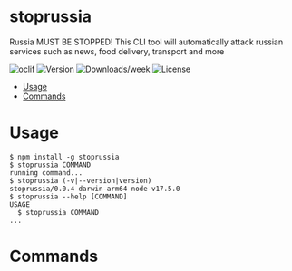 stoprussia
==========

Russia MUST BE STOPPED! This CLI tool will automatically attack russian services such as news, food delivery, transport and more

[![oclif](https://img.shields.io/badge/cli-oclif-brightgreen.svg)](https://oclif.io)
[![Version](https://img.shields.io/npm/v/stoprussia.svg)](https://npmjs.org/package/stoprussia)
[![Downloads/week](https://img.shields.io/npm/dw/stoprussia.svg)](https://npmjs.org/package/stoprussia)
[![License](https://img.shields.io/npm/l/stoprussia.svg)](https://github.com/0x77dev/stoprussia/blob/master/package.json)

<!-- toc -->
* [Usage](#usage)
* [Commands](#commands)
<!-- tocstop -->
# Usage
<!-- usage -->
```sh-session
$ npm install -g stoprussia
$ stoprussia COMMAND
running command...
$ stoprussia (-v|--version|version)
stoprussia/0.0.4 darwin-arm64 node-v17.5.0
$ stoprussia --help [COMMAND]
USAGE
  $ stoprussia COMMAND
...
```
<!-- usagestop -->
# Commands
<!-- commands -->

<!-- commandsstop -->
